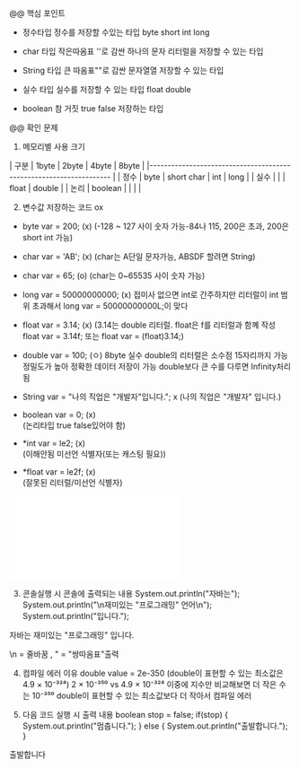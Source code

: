 @@ 핵심 포인트

- 정수타입
    정수를 저장할 수있는 타입 byte short int long

- char 타입
    작은따옴표 ''로 감싼 하나의 문자 리터럴을 저장할 수 있는 타입

- String 타입
    큰 따옴표""로 감싼 문자열열 저장할 수 있는 타입

- 실수 타입
    실수를 저장할 수 있는 타입 float double

- boolean
    참 거짓 true false 저장하는 타입



@@ 확인 문제

1. 메모리별 사용 크기

|     구분     |   1byte   |     2byte    |    4byte   |    8byte    |
|------------------------------------------------------------------- |
|     정수     |    byte   |  short char  |     int    |    long     |
|     실수     |           |              |    float   |    double   |
|     논리     |  boolean  |              |            |             |
  

2. 변수값 저장하는 코드 ox
- byte var = 200; (x) 
    (-128 ~ 127 사이 숫자 가능-84나 115, 200은 초과, 200은 short int 가능)

- char var = 'AB'; (x) 
    (char는 A단일 문자가능, ABSDF 할려면 String)

- char var = 65; (o) 
    (char는 0~65535 사이 숫자 가능)

- long var = 50000000000; (x)
    접미사 없으면 int로 간주하지만 리터럴이 int 범위 초과해서 
    long var = 50000000000L;이 맞다

- float var = 3.14; (x)
    (3.14는 double 리터럴. float은 f를 리터럴과 함꼐 작성
    float var = 3.14f; 또는 float var = (float)3.14;) 

- double var = 100; (ㅇ)
    8byte 실수 double의 리터럴은 소수점 15자리까지 가능
    정밀도가 높아 정확한 데이터 저장이 가능
    double보다 큰 수를 다루면 Infinity처리됨

- String var = "나의 직업은 "개발자"입니다."; x 
    (나의 직업은 \"개발자\" 입니다.)

- boolean var = 0; (x)  
    (논리타입 true false있어야 함)

- *int var = le2; (x)  
    (이해안됨 미선언 식별자(또는 캐스팅 필요))

- *float var = le2f; (x)  
    (잘못된 리터럴/미선언 식별자)

![정상 컴파일 된 파일](java/FixedExample.java)


3. 콘솔실행 시 콘솔에 출력되는 내용
System.out.println("자바는");
System.out.println("\n재미있는 \"프로그래밍\" 언어\n");
System.out.println("입니다.");

자바는
재미있는 "프로그래밍"
입니다.

\n = 줄바꿈 , \" = "쌍따옴표"출력


4. 컴파일 에러 이유
double value = 2e-350 
(double이 표현할 수 있는 최소값은 4.9 × 10⁻³²⁴)
2 × 10⁻³⁵⁰ vs 4.9 × 10⁻³²⁴ 이중에 지수만 비교해보면 더 작은 수는 10⁻³⁵⁰
double이 표현할 수 있는 최소값보다 더 작아서 컴파일 에러

5. 다음 코드 실행 시 출력 내용
boolean stop = false;
if(stop) {
    System.out.println("멈춥니다.");
} else {
    System.out.println("출발합니다.");
}

출발합니다